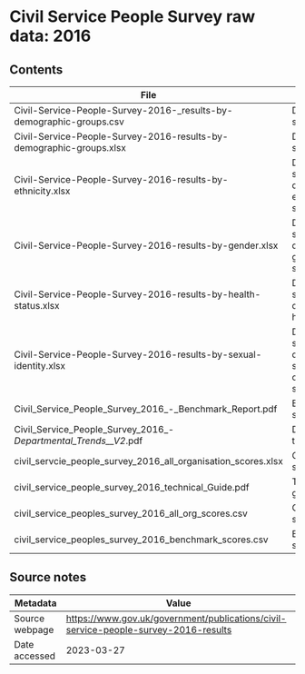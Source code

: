# Civil Service People Survey raw data: 2016

## Contents

| File | Contents | Year(s) | Format |
| ---- | -------- | ------- | ------ |
| Civil-Service-People-Survey-2016-_results-by-demographic-groups.csv | Demographic scores | 2016 | CSV |
| Civil-Service-People-Survey-2016-results-by-demographic-groups.xlsx | Demographic scores | 2016 | XLSX |
| Civil-Service-People-Survey-2016-results-by-ethnicity.xlsx | Demographic scores - detailed ethnicity scores | 2016 | XLSX |
| Civil-Service-People-Survey-2016-results-by-gender.xlsx | Demographic scores - detailed gender scores | 2016 | XLSX |
| Civil-Service-People-Survey-2016-results-by-health-status.xlsx | Demographic scores - detailed health scores | 2016 | XLSX |
| Civil-Service-People-Survey-2016-results-by-sexual-identity.xlsx | Demographic scores - detailed sexual orientation scores | 2016 | XLSX |
| Civil_Service_People_Survey_2016_-_Benchmark_Report.pdf | Benchmark scores report | 2016 | PDF |
| Civil_Service_People_Survey_2016_-_Departmental_Trends__V2_.pdf | Departmental trends report | 2009-2016 | PDF |
| civil_servcie_people_survey_2016_all_organisation_scores.xlsx | Organisation scores | 2016 | XLSX |
| civil_service_people_survey_2016_technical_Guide.pdf | Technical guide | 2016 | PDF |
| civil_service_peoples_survey_2016_all_org_scores.csv | Organisation scores | 2016 | CSV |
| civil_service_peoples_survey_2016_benchmark_scores.csv | Benchmark scores | 2009-2016 | CSV |

## Source notes

| Metadata | Value |
| -------- | ----- |
| Source webpage | https://www.gov.uk/government/publications/civil-service-people-survey-2016-results |
| Date accessed | 2023-03-27 |
